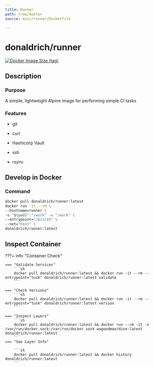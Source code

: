 ```yaml
---
title: Runner
path: tree/master
source: misc/runner/Dockerfile

---
```



# donaldrich/runner

[![Docker Image Size (tag)](https://img.shields.io/docker/image-size/donaldrich/runner/latest?color=blue&label=size&logo=docker&style=flat-square)](https://hub.docker.com/r/donaldrich/runner/latest)

## Description

### Purpose

A simple, lightweight Alpine image for performing simple CI tasks

### Features

* git

* curl

* Hashicorp Vault

* ssh

* rsync

## Develop in Docker

### Command

```sh
docker pull donaldrich/runner:latest
docker run -it --rm \
--hostname=runner \
-v "$(pwd)":"/work" -w "/work" \
--entrypoint="/bin/sh" \
--net="host" \
donaldrich/runner:latest
```

## Inspect Container

???+ info "Container Check"

    === "Validate Services"
        ```sh
        docker pull donaldrich/runner:latest && docker run -it --rm --entrypoint="tusk" donaldrich/runner:latest validate
        ```

    === "Check Versions"
        ```sh
        docker pull donaldrich/runner:latest && docker run -it --rm --entrypoint="tusk" donaldrich/runner:latest version
        ```

    === "Inspect Layers"
        ```sh
        docker pull donaldrich/runner:latest && docker run --rm -it -v /var/run/docker.sock:/var/run/docker.sock wagoodman/dive:latest donaldrich/runner:latest
        ```
    === "See Layer Info"

        ```sh
        docker pull donaldrich/runner:latest && docker history donaldrich/runner:latest
        ```
